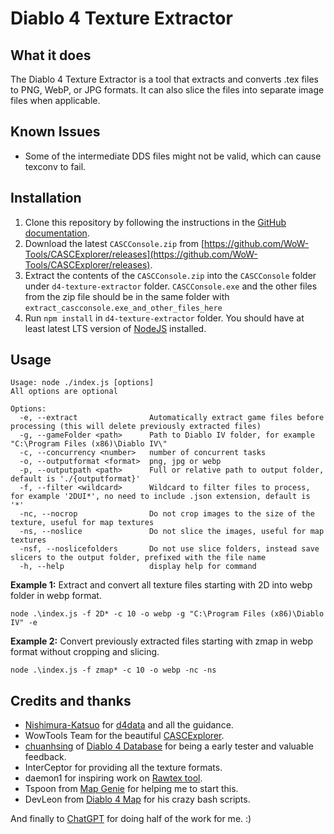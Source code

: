 # Diablo 4 Texture Extractor

## What it does

The Diablo 4 Texture Extractor is a tool that extracts and converts .tex files to PNG, WebP, or JPG formats. It can also slice the files into separate image files when applicable.

## Known Issues

- Some of the intermediate DDS files might not be valid, which can cause texconv to fail.

## Installation

1. Clone this repository by following the instructions in the [GitHub documentation](https://docs.github.com/en/repositories/creating-and-managing-repositories/cloning-a-repository).
2. Download the latest `CASCConsole.zip` from [https://github.com/WoW-Tools/CASCExplorer/releases](https://github.com/WoW-Tools/CASCExplorer/releases). 
3. Extract the contents of the `CASCConsole.zip` into the `CASCConsole` folder under `d4-texture-extractor` folder. `CASCConsole.exe` and the other files from the zip file should be in the same folder with `extract_cascconsole.exe_and_other_files_here`
4. Run `npm install` in `d4-texture-extractor` folder. You should have at least latest LTS version of [NodeJS](https://nodejs.org/en) installed.


## Usage

```
Usage: node ./index.js [options]
All options are optional

Options:
  -e, --extract                Automatically extract game files before processing (this will delete previously extracted files)
  -g, --gameFolder <path>      Path to Diablo IV folder, for example "C:\Program Files (x86)\Diablo IV\"
  -c, --concurrency <number>   number of concurrent tasks
  -o, --outputformat <format>  png, jpg or webp
  -p, --outputpath <path>      Full or relative path to output folder, default is './{outputformat}'
  -f, --filter <wildcard>      Wildcard to filter files to process, for example '2DUI*', no need to include .json extension, default is '*'
  -nc, --nocrop                Do not crop images to the size of the texture, useful for map textures
  -ns, --noslice               Do not slice the images, useful for map textures
  -nsf, --noslicefolders       Do not use slice folders, instead save slicers to the output folder, prefixed with the file name
  -h, --help                   display help for command
```

**Example 1:** Extract and convert all texture files starting with 2D into webp folder in webp format.

```
node .\index.js -f 2D* -c 10 -o webp -g "C:\Program Files (x86)\Diablo IV" -e
```

**Example 2:** Convert previously extracted files starting with zmap in webp format without cropping and slicing.

```
node .\index.js -f zmap* -c 10 -o webp -nc -ns
```

## Credits and thanks

- [Nishimura-Katsuo](https://github.com/Nishimura-Katsuo) for [d4data](https://github.com/blizzhackers/d4data) and all the guidance.
- WowTools Team for the beautiful [CASCExplorer](https://github.com/WoW-Tools/CASCExplorer).
- [chuanhsing](https://www.reddit.com/user/chuanhsing) of [Diablo 4 Database](https://diablo4.cc/us/) for being a early tester and valuable feedback.
- InterCeptor for providing all the texture formats.
- daemon1 for inspiring work on [Rawtex tool](https://forum.xentax.com/viewtopic.php?t=16461).
- Tspoon from [Map Genie](https://mapgenie.io/) for helping me to start this.
- DevLeon from [Diablo 4 Map](https://diablo4.th.gl/) for his crazy bash scripts.

And finally to [ChatGPT](https://openai.com/blog/chatgpt) for doing half of the work for me. :)
